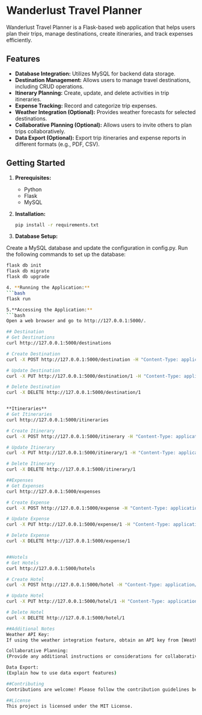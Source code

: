 # Wanderlust Travel Planner

Wanderlust Travel Planner is a Flask-based web application that helps users plan their trips, manage destinations, create itineraries, and track expenses efficiently.

## Features

- **Database Integration:** Utilizes MySQL for backend data storage.
- **Destination Management:** Allows users to manage travel destinations, including CRUD operations.
- **Itinerary Planning:** Create, update, and delete activities in trip itineraries.
- **Expense Tracking:** Record and categorize trip expenses.
- **Weather Integration (Optional):** Provides weather forecasts for selected destinations.
- **Collaborative Planning (Optional):** Allows users to invite others to plan trips collaboratively.
- **Data Export (Optional):** Export trip itineraries and expense reports in different formats (e.g., PDF, CSV).

## Getting Started

1. **Prerequisites:**
   - Python
   - Flask
   - MySQL

2. **Installation:**
   ```bash
   pip install -r requirements.txt
3. **Database Setup:**

Create a MySQL database and update the configuration in config.py.
Run the following commands to set up the database:

```bash
flask db init
flask db migrate
flask db upgrade

4. **Running the Application:**
```bash
flask run

5.**Accessing the Application:**
```bash
Open a web browser and go to http://127.0.0.1:5000/.

## Destination
# Get Destinations
curl http://127.0.0.1:5000/destinations

# Create Destination
curl -X POST http://127.0.0.1:5000/destination -H "Content-Type: application/json" -d '{"name": "New Destination", "description": "Description", "location": "Location"}'

# Update Destination
curl -X PUT http://127.0.0.1:5000/destination/1 -H "Content-Type: application/json" -d '{"name": "Updated Destination", "description": "Updated Description", "location": "Updated Location"}'

# Delete Destination
curl -X DELETE http://127.0.0.1:5000/destination/1


**Itineraries**
# Get Itineraries
curl http://127.0.0.1:5000/itineraries

# Create Itinerary
curl -X POST http://127.0.0.1:5000/itinerary -H "Content-Type: application/json" -d '{"destination_id": 1, "activities": [{"name": "Activity 1", "description": "Description 1", "date": "2023-11-10"}]}'

# Update Itinerary
curl -X PUT http://127.0.0.1:5000/itinerary/1 -H "Content-Type: application/json" -d '{"destination_id": 1, "activities": [{"name": "Updated Activity", "description": "Updated Description", "date": "2023-11-10"}]}'

# Delete Itinerary
curl -X DELETE http://127.0.0.1:5000/itinerary/1

##Expenses
# Get Expenses
curl http://127.0.0.1:5000/expenses

# Create Expense
curl -X POST http://127.0.0.1:5000/expense -H "Content-Type: application/json" -d '{"name": "New Expense", "amount": 100.0, "category": "Food", "date": "2023-11-10"}'

# Update Expense
curl -X PUT http://127.0.0.1:5000/expense/1 -H "Content-Type: application/json" -d '{"name": "Updated Expense", "amount": 150.0, "category": "Accommodation", "date": "2023-11-10"}'

# Delete Expense
curl -X DELETE http://127.0.0.1:5000/expense/1


##Hotels
# Get Hotels
curl http://127.0.0.1:5000/hotels

# Create Hotel
curl -X POST http://127.0.0.1:5000/hotel -H "Content-Type: application/json" -d '{"name": "New Hotel", "location": "Hotel Location", "pricePerNight": 120.0, "amenities": "Wi-Fi"}'

# Update Hotel
curl -X PUT http://127.0.0.1:5000/hotel/1 -H "Content-Type: application/json" -d '{"name": "Updated Hotel", "location": "Updated Location", "pricePerNight": 150.0, "amenities": "Swimming Pool"}'

# Delete Hotel
curl -X DELETE http://127.0.0.1:5000/hotel/1

##Additional Notes
Weather API Key:
If using the weather integration feature, obtain an API key from [Weather API Provider] and update it in the configuration.

Collaborative Planning:
(Provide any additional instructions or considerations for collaborative planning)

Data Export:
(Explain how to use data export features)

##Contributing
Contributions are welcome! Please follow the contribution guidelines before submitting pull requests.

##License
This project is licensed under the MIT License.

